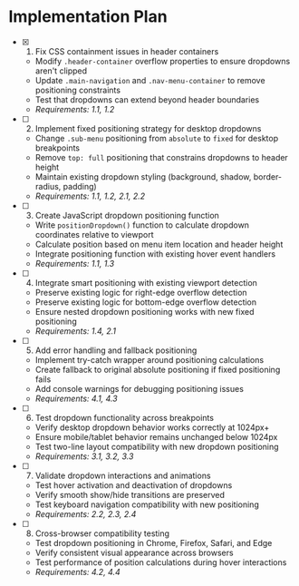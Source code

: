 # Implementation Plan

- [x] 1. Fix CSS containment issues in header containers
  - Modify `.header-container` overflow properties to ensure dropdowns aren't clipped
  - Update `.main-navigation` and `.nav-menu-container` to remove positioning constraints
  - Test that dropdowns can extend beyond header boundaries
  - _Requirements: 1.1, 1.2_

- [ ] 2. Implement fixed positioning strategy for desktop dropdowns
  - Change `.sub-menu` positioning from `absolute` to `fixed` for desktop breakpoints
  - Remove `top: full` positioning that constrains dropdowns to header height
  - Maintain existing dropdown styling (background, shadow, border-radius, padding)
  - _Requirements: 1.1, 1.2, 2.1, 2.2_

- [ ] 3. Create JavaScript dropdown positioning function
  - Write `positionDropdown()` function to calculate dropdown coordinates relative to viewport
  - Calculate position based on menu item location and header height
  - Integrate positioning function with existing hover event handlers
  - _Requirements: 1.1, 1.3_

- [ ] 4. Integrate smart positioning with existing viewport detection
  - Preserve existing logic for right-edge overflow detection
  - Preserve existing logic for bottom-edge overflow detection
  - Ensure nested dropdown positioning works with new fixed positioning
  - _Requirements: 1.4, 2.1_

- [ ] 5. Add error handling and fallback positioning
  - Implement try-catch wrapper around positioning calculations
  - Create fallback to original absolute positioning if fixed positioning fails
  - Add console warnings for debugging positioning issues
  - _Requirements: 4.1, 4.3_

- [ ] 6. Test dropdown functionality across breakpoints
  - Verify desktop dropdown behavior works correctly at 1024px+
  - Ensure mobile/tablet behavior remains unchanged below 1024px
  - Test two-line layout compatibility with new dropdown positioning
  - _Requirements: 3.1, 3.2, 3.3_

- [ ] 7. Validate dropdown interactions and animations
  - Test hover activation and deactivation of dropdowns
  - Verify smooth show/hide transitions are preserved
  - Test keyboard navigation compatibility with new positioning
  - _Requirements: 2.2, 2.3, 2.4_

- [ ] 8. Cross-browser compatibility testing
  - Test dropdown positioning in Chrome, Firefox, Safari, and Edge
  - Verify consistent visual appearance across browsers
  - Test performance of position calculations during hover interactions
  - _Requirements: 4.2, 4.4_
